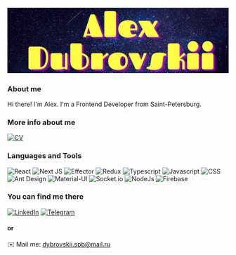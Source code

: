 ![Header](https://github.com/omgpiu/omgpiu/blob/main/assets/myLogoShort.png)

### About me

Hi there! I'm Alex. I'm a Frontend Developer from Saint-Petersburg.

### More info about me

[![CV](https://img.shields.io/static/v1?label=CheckThis&message=CV&color=blueviolet)](https://drive.google.com/file/d/1r_ZFPir8_0AWtO53V4Ha1gsNCrwuRkip/view?usp=sharing)


### Languages and Tools

![React](https://img.shields.io/badge/-REACT-282c34?style=for-the-badge&logo=react)
![Next JS](https://img.shields.io/badge/Next-black?style=for-the-badge&logo=next.js&logoColor=white)
![Effector](https://img.shields.io/badge/-EFFECTOR-282c34?style=for-the-badge&logo=react)
![Redux](https://img.shields.io/badge/-Redux-282c34?style=for-the-badge&logo=Redux)
![Typescript](https://img.shields.io/badge/-Typescript-282c34?style=for-the-badge&logo=Typescript)
![Javascript](https://img.shields.io/badge/-Javascript-282c34?style=for-the-badge&logo=Javascript)
![CSS](https://img.shields.io/badge/-CSS-282c34?style=for-the-badge&logo=css3)
![Ant Design](https://img.shields.io/badge/-AntDesign-282c34?style=for-the-badge&logo=Ant-Design)
![Material-UI](https://img.shields.io/badge/-Material.UI-282c34?style=for-the-badge&logo=Material-UI)
![Socket.io](https://img.shields.io/badge/-Socket.io-282c34?style=for-the-badge&logo=Socket.io)
![NodeJs](https://img.shields.io/badge/-NodeJs-282c34?style=for-the-badge&logo=Node.js)
![Firebase](https://img.shields.io/badge/-Firebase-282c34?style=for-the-badge&logo=firebase)  

### You can find me there

[![LinkedIn](https://img.shields.io/badge/-LinkedIn-282c34?style=for-the-badge&logo=LinkedIn)](https://www.linkedin.com/in/adubrovskii/)
[![Telegram](https://img.shields.io/badge/-Telegram-282c34?style=for-the-badge&logo=Telegram)](https://t.me/omgpiu)

#### or

✉️ Mail me: dybrovskii.spb@mail.ru




